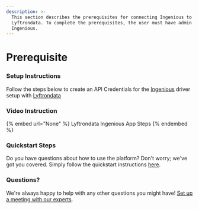 ```yaml
---
description: >-
  This section describes the prerequisites for connecting Ingenious to
  Lyftrondata. To complete the prerequisites, the user must have admin access to
  Ingenious.
---
```


# Prerequisite

<mark style="color:blue;"></mark>

### Setup Instructions

Follow the steps below to create an API Credentials for the [Ingenious](None) driver setup with [Lyftrondata](https://www.lyftrondata.com)

### Video Instruction

{% embed url="None" %}
Lyftrondata Ingenious App Steps
{% endembed %}

### Quickstart Steps

Do you have questions about how to use the platform? Don't worry; we've got you covered. Simply follow the quickstart instructions [here](README.md).

### Questions? <a href="#questions" id="questions"></a>

We're always happy to help with any other questions you might have! [Set up a meeting with our experts](https://www.lyftrondata.com/book-a-meeting/).

